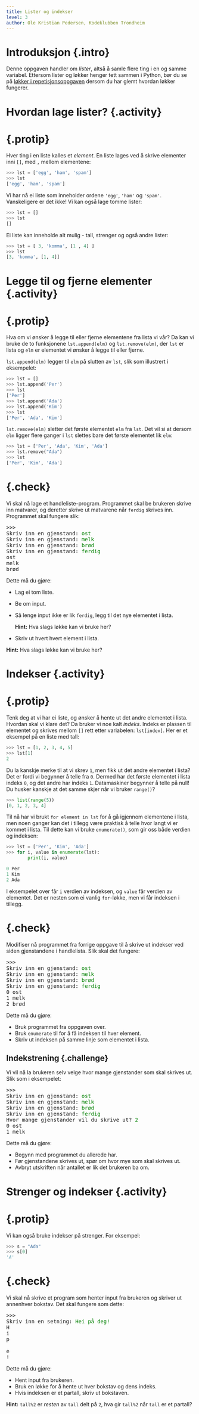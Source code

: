```yaml
---
title: Lister og indekser
level: 3
author: Ole Kristian Pedersen, Kodeklubben Trondheim
---
```


# Introduksjon {.intro}

Denne oppgaven handler om *lister*, altså å samle flere ting i en og samme
variabel. Ettersom lister og løkker henger tett sammen i Python, bør du se på
[løkker i repetisjonsoppgaven](../repetisjon/repetisjon.html#løkker) dersom du
har glemt hvordan løkker fungerer.

# Hvordan lage lister? {.activity}

# {.protip}

Hver ting i en liste kalles et *element*. En liste lages ved å skrive elementer
inni `[]`, med `,` mellom elementene:

```python
>>> lst = ['egg', 'ham', 'spam']
>>> lst
['egg', 'ham', 'spam']
```

Vi har nå ei liste som inneholder ordene `'egg'`, `'ham'` og `'spam'`.
Vanskeligere er det ikke! Vi kan også lage tomme lister:

```python
>>> lst = []
>>> lst
[]
```

Ei liste kan inneholde alt mulig - tall, strenger og også andre lister:

```python
>>> lst = [ 3, 'komma', [1 , 4] ]
>>> lst
[3, 'komma', [1, 4]]
```


# Legge til og fjerne elementer {.activity}

# {.protip}

Hva om vi ønsker å legge til eller fjerne elementene fra lista vi vår? Da kan vi bruke de
to funksjonene `lst.append(elm)` og `lst.remove(elm)`, der
`lst` er lista og `elm` er elementet vi ønsker å legge til eller fjerne.

`lst.append(elm)` legger til `elm` på slutten av `lst`, slik som illustrert i
eksempelet:

```python
>>> lst = []
>>> lst.append('Per')
>>> lst
['Per']
>>> lst.append('Ada')
>>> lst.append('Kim')
>>> lst
['Per', 'Ada', 'Kim']
```

`lst.remove(elm)` sletter det første elementet `elm` fra `lst`. Det vil si at
dersom `elm` ligger flere ganger i `lst` slettes bare det første elementet lik
`elm`:

```python
>>> lst = ['Per', 'Ada', 'Kim', 'Ada']
>>> lst.remove("Ada")
>>> lst
['Per', 'Kim', 'Ada']
```

# {.check}

Vi skal nå lage et handleliste-program. Programmet skal be brukeren skrive inn
matvarer, og deretter skrive ut matvarene når `ferdig` skrives inn. Programmet
skal fungere slik:

<pre>
>>>
Skriv inn en gjenstand: <font color="green">ost</font>
Skriv inn en gjenstand: <font color="green">melk</font>
Skriv inn en gjenstand: <font color="green">brød</font>
Skriv inn en gjenstand: <font color="green">ferdig</font>
ost
melk
brød
</pre>

Dette må du gjøre:

 * Lag ei tom liste.
 * Be om input.
 * Så lenge input ikke er lik `ferdig`, legg til det nye elementet i lista.

   **Hint:** Hva slags løkke kan vi bruke her?

 * Skriv ut hvert hvert element i lista.

  **Hint:** Hva slags løkke kan vi bruke her?

# Indekser {.activity}

# {.protip}

Tenk deg at vi har ei liste, og ønsker å hente ut det andre elementet i lista.
Hvordan skal vi klare det? Da bruker vi noe kalt *indeks*. Indeks er plassen til elementet og skrives mellom `[]` rett etter variabelen: `lst[index]`. Her er et eksempel på en liste med tall:

```python
>>> lst = [1, 2, 3, 4, 5]
>>> lst[1]
2
```

Du la kanskje merke til at vi skrev `1`, men fikk ut det andre elementet i
lista? Det er fordi vi begynner å telle fra `0`. Dermed har det første
elementet i lista indeks `0`, og det andre har indeks `1`. Datamaskiner
begynner å telle på null! Du husker kanskje at det samme skjer når vi bruker `range()`?

```python
>>> list(range(5))
[0, 1, 2, 3, 4]
```

Til nå har vi brukt `for element in lst` for å gå igjennom elementene i lista,
men noen ganger kan det i tillegg være praktisk å telle hvor langt vi er kommet
i lista. Til dette kan vi bruke `enumerate()`, som gir oss både verdien og
indeksen:

```python
>>> lst = ['Per', 'Kim', 'Ada']
>>> for i, value in enumerate(lst):
        print(i, value)

0 Per
1 Kim
2 Ada
```

I eksempelet over får `i` verdien av indeksen, og `value` får verdien av
elementet. Det er nesten som ei vanlig `for`-løkke, men vi får indeksen i
tillegg.

# {.check}

Modifiser nå programmet fra forrige oppgave til å skrive ut indekser ved
siden gjenstandene i handlelista. Slik skal det fungere:

<pre>
>>>
Skriv inn en gjenstand: <font color="green">ost</font>
Skriv inn en gjenstand: <font color="green">melk</font>
Skriv inn en gjenstand: <font color="green">brød</font>
Skriv inn en gjenstand: <font color="green">ferdig</font>
0 ost
1 melk
2 brød
</pre>

Dette må du gjøre:

 * Bruk programmet fra oppgaven over.
 * Bruk `enumerate` til for å få indeksen til hver element.
 * Skriv ut indeksen på samme linje som elementet i lista.

## Indekstrening {.challenge}

Vi vil nå la brukeren selv velge hvor mange gjenstander som skal skrives ut.
Slik som i eksempelet:

<pre>
>>>
Skriv inn en gjenstand: <font color="green">ost</font>
Skriv inn en gjenstand: <font color="green">melk</font>
Skriv inn en gjenstand: <font color="green">brød</font>
Skriv inn en gjenstand: <font color="green">ferdig</font>
Hvor mange gjenstander vil du skrive ut? <font color="green">2</font>
0 ost
1 melk
</pre>

Dette må du gjøre:

 * Begynn med programmet du allerede har.
 * Før gjenstandene skrives ut, spør om hvor mye som skal skrives ut.
 * Avbryt utskriften når antallet er lik det brukeren ba om.

# Strenger og indekser {.activity}

# {.protip}

Vi kan også bruke indekser på strenger. For eksempel:

```python
>>> s = "Ada"
>>> s[0]
'A'
```

# {.check}

Vi skal nå skrive et program som henter input fra brukeren og skriver ut
annenhver bokstav. Det skal fungere som dette:

<pre>
>>>
Skriv inn en setning: <font color="green">Hei på deg!</font>
H
i
p

e
!
</pre>

Dette må du gjøre:

 * Hent input fra brukeren.
 * Bruk en løkke for å hente ut hver bokstav og dens indeks.
 * Hvis indeksen er et partall, skriv ut bokstaven.

  **Hint:** `tall%2` er *resten* av `tall` delt på `2`, hva gir `tall%2` når `tall` er et partall?
